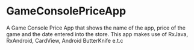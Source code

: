 # GameConsolePriceApp
A Game Console Price App that shows the name of the app, price of the game and the date entered into the store.
This app makes use of RxJava, RxAndroid, CardView, Android ButterKnife e.t.c
